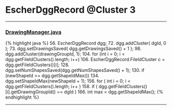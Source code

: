 # EscherDggRecord @Cluster 3

***

### [DrawingManager.java](https://searchcode.com/codesearch/view/15642363/)
{% highlight java %}
56. EscherDggRecord dgg;
72.     dgg.addCluster( dgId, 0 );
73.     dgg.setDrawingsSaved( dgg.getDrawingsSaved() + 1 );
98.         dgg.addCluster(drawingGroupId, 1);
104.         for (int i = 0; i < dgg.getFileIdClusters().length; i++)
106.             EscherDggRecord.FileIdCluster c = dgg.getFileIdClusters()[i];
128.     dgg.setNumShapesSaved(dgg.getNumShapesSaved() + 1);
130.     if (newShapeId >= dgg.getShapeIdMax())
134.         dgg.setShapeIdMax(newShapeId + 1);
156.     for ( int i = 0; i < dgg.getFileIdClusters().length; i++ )
158.         if ( dgg.getFileIdClusters()[i].getDrawingGroupId() == dgId )
166.     int max = dgg.getShapeIdMax();
{% endhighlight %}

***

